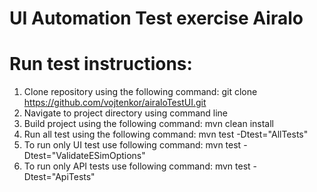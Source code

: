 # UI Automation Test exercise Airalo

# Run test instructions:

1. Clone repository using the following command:
   git clone https://github.com/vojtenkor/airaloTestUI.git
2. Navigate to project directory using command line
3. Build project using the following command: 
   mvn clean install
4. Run all test using the following command:
   mvn test -Dtest="AllTests"
5. To run only UI test use following command:
   mvn test -Dtest="ValidateESimOptions"
6. To run only API tests use following command:
   mvn test -Dtest="ApiTests"